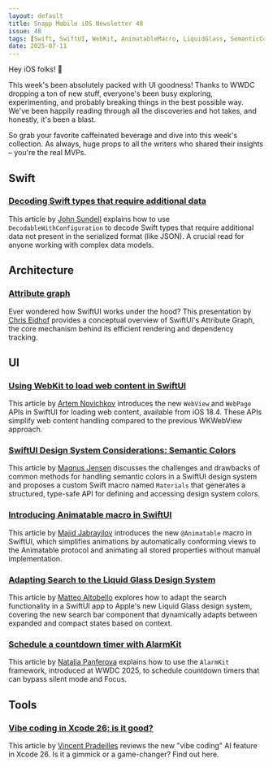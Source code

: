 ```yaml
---
layout: default
title: Snapp Mobile iOS Newsletter 48
issue: 48
tags: [Swift, SwiftUI, WebKit, AnimatableMacro, LiquidGlass, SemanticColors, AlarmKit, XcodeAI]
date: 2025-07-11
---
```


Hey iOS folks! 👋

This week's been absolutely packed with UI goodness! Thanks to WWDC dropping a ton of new stuff, everyone's been busy exploring, experimenting, and probably breaking things in the best possible way. We've been happily reading through all the discoveries and hot takes, and honestly, it's been a blast.

So grab your favorite caffeinated beverage and dive into this week's collection. As always, huge props to all the writers who shared their insights – you're the real MVPs.

## Swift

### [Decoding Swift types that require additional data](https://www.swiftbysundell.com/articles/decoding-swift-types-that-require-additional-data/)

This article by [John Sundell](https://bsky.app/profile/johnsundell.bsky.social) explains how to use `DecodableWithConfiguration` to decode Swift types that require additional data not present in the serialized format (like JSON). A crucial read for anyone working with complex data models.

## Architecture

### [Attribute graph](https://chris.eidhof.nl/presentations/attribute-graph/)

Ever wondered how SwiftUI works under the hood? This presentation by [Chris Eidhof](https://bsky.app/profile/eidhof.nl) provides a conceptual overview of SwiftUI's Attribute Graph, the core mechanism behind its efficient rendering and dependency tracking.

## UI

### [Using WebKit to load web content in SwiftUI](https://www.artemnovichkov.com/blog/using-webkit-to-load-web-content-in-swiftui)

This article by [Artem Novichkov](https://www.artemnovichkov.com) introduces the new `WebView` and `WebPage` APIs in SwiftUI for loading web content, available from iOS 18.4. These APIs simplify web content handling compared to the previous WKWebView approach.

### [SwiftUI Design System Considerations: Semantic Colors](https://www.magnuskahr.dk/posts/2025/06/swiftui-design-system-considerations-semantic-colors/)

This article by [Magnus Jensen](https://mastodon.social/@magnuskahr) discusses the challenges and drawbacks of common methods for handling semantic colors in a SwiftUI design system and proposes a custom Swift macro named `Materials` that generates a structured, type-safe API for defining and accessing design system colors.

### [Introducing Animatable macro in SwiftUI](https://swiftwithmajid.com/2025/07/08/introducing-animatable-macro-in-swiftui/)       

This article by [Majid Jabrayilov](https://bsky.app/profile/mecid.bsky.social) introduces the new `@Animatable` macro in SwiftUI, which simplifies animations by automatically conforming views to the Animatable protocol and animating all stored properties without manual implementation.

### [Adapting Search to the Liquid Glass Design System](https://www.createwithswift.com/adapting-search-to-the-liquid-glass-design-system/)                                                                                 

This article by [Matteo Altobello](https://bsky.app/profile/matteoaltobello.bsky.social) explores how to adapt the search functionality in a SwiftUI app to Apple's new Liquid Glass design system, covering the new search bar component that dynamically adapts between expanded and compact states based on context.

### [Schedule a countdown timer with AlarmKit](https://nilcoalescing.com/blog/CountdownTimerWithAlarmKit)         
 
This article by [Natalia Panferova](https://bsky.app/profile/natpanferova.bsky.social) explains how to use the `AlarmKit` framework, introduced at WWDC 2025, to schedule countdown timers that can bypass silent mode and Focus.

## Tools

### [Vibe coding in Xcode 26: is it good?](https://www.swiftwithvincent.com/blog/vibe-coding-in-xcode-26-is-it-good)

This article by [Vincent Pradeilles](https://bsky.app/profile/v-pradeilles.bsky.social) reviews the new "vibe coding" AI feature in Xcode 26. Is it a gimmick or a game-changer? Find out here.
